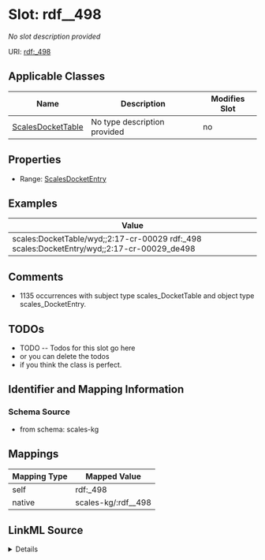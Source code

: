 

# Slot: rdf__498


_No slot description provided_





URI: [rdf:_498](http://www.w3.org/1999/02/22-rdf-syntax-ns#_498)



<!-- no inheritance hierarchy -->





## Applicable Classes

| Name | Description | Modifies Slot |
| --- | --- | --- |
| [ScalesDocketTable](../classes/ScalesDocketTable.md) | No type description provided |  no  |







## Properties

* Range: [ScalesDocketEntry](../classes/ScalesDocketEntry.md)






## Examples

| Value |
| --- |
| scales:DocketTable/wyd;;2:17-cr-00029 rdf:_498 scales:DocketEntry/wyd;;2:17-cr-00029_de498 |

## Comments

* 1135 occurrences with subject type scales_DocketTable and object type scales_DocketEntry.

## TODOs

* TODO -- Todos for this slot go here
* or you can delete the todos
* if you think the class is perfect.

## Identifier and Mapping Information







### Schema Source


* from schema: scales-kg




## Mappings

| Mapping Type | Mapped Value |
| ---  | ---  |
| self | rdf:_498 |
| native | scales-kg/:rdf__498 |




## LinkML Source

<details>
```yaml
name: rdf__498
description: No slot description provided
todos:
- TODO -- Todos for this slot go here
- or you can delete the todos
- if you think the class is perfect.
comments:
- 1135 occurrences with subject type scales_DocketTable and object type scales_DocketEntry.
examples:
- value: scales:DocketTable/wyd;;2:17-cr-00029 rdf:_498 scales:DocketEntry/wyd;;2:17-cr-00029_de498
from_schema: scales-kg
rank: 1000
slot_uri: rdf:_498
alias: rdf__498
domain_of:
- scales_DocketTable
range: scales_DocketEntry

```
</details>